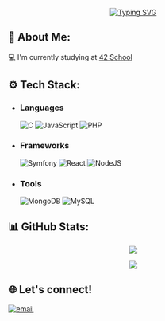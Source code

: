 <div align="center" width="100%">

<a href="https://git.io/typing-svg"><img src="https://readme-typing-svg.herokuapp.com?font=Fira+Code&weight=500&size=50&duration=2000&pause=1000&color=CF3979&background=14132100&center=true&vCenter=true&width=435&height=80&lines=Hi+there!" alt="Typing SVG" /></a>

</div>
 
## 💫 About Me:

 💻 I'm currently studying at [42 School](https://www.42network.org/)

## ⚙️ Tech Stack:
<ul>
 
<li>
 
 ### Languages
 ![C](https://img.shields.io/badge/c-%2300599C.svg?style=for-the-badge&logo=c&logoColor=white) ![JavaScript](https://img.shields.io/badge/javascript-%23323330.svg?style=for-the-badge&logo=javascript&logoColor=%23F7DF1E) ![PHP](https://img.shields.io/badge/php-%23777BB4.svg?style=for-the-badge&logo=php&logoColor=white)
 </li>
<li>
 
 ### Frameworks
 ![Symfony](https://img.shields.io/badge/symfony-%23000000.svg?style=for-the-badge&logo=symfony&logoColor=white) ![React](https://img.shields.io/badge/react-%2320232a.svg?style=for-the-badge&logo=react&logoColor=%2361DAFB) ![NodeJS](https://img.shields.io/badge/node.js-6DA55F?style=for-the-badge&logo=node.js&logoColor=white) 
 </li>
<li>

 ### Tools
  ![MongoDB](https://img.shields.io/badge/MongoDB-%234ea94b.svg?style=for-the-badge&logo=mongodb&logoColor=white) ![MySQL](https://img.shields.io/badge/mysql-4479A1.svg?style=for-the-badge&logo=mysql&logoColor=white)
 </li>
 </ul>

## 📊 GitHub Stats:
<div align="center" width="100%">
 
![](https://github-readme-stats.vercel.app/api/top-langs/?username=HyacineAlnuma&theme=radical&hide_border=false&include_all_commits=true&count_private=false&layout=compact)


![](https://github-readme-stats.vercel.app/api?username=HyacineAlnuma&theme=radical&hide_border=false&include_all_commits=true&count_private=false)

</div>

## 🌐 Let's connect!

[![email](https://img.shields.io/badge/Email-D14836?logo=gmail&logoColor=white)](mailto:hyacinealnuma@gmail.com) 

